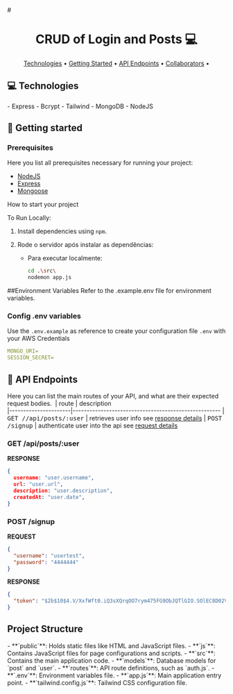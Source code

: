 #<h1 align="center" style="font-weight: bold;">CRUD of Login and Posts 💻</h1>

<p align="center">
 <a href="#tech">Technologies</a> • 
 <a href="#started">Getting Started</a> • 
 <a href="#routes">API Endpoints</a> •
 <a href="#structure">Collaborators</a> •
</p>



<h2 id="tech">💻 Technologies</h2>
- Express
- Bcrypt
- Tailwind
- MongoDB
- NodeJS

<h2 id="started">🚀 Getting started</h2>
<h3>Prerequisites</h3>

Here you list all prerequisites necessary for running your project:

- [NodeJS](https://github.com/)
- [Express](https://www.npmjs.com/package/express)
- [Mongoose](https://www.npmjs.com/package/mongoose)

How to start your project


To Run Locally:
1. Install dependencies using `npm`.
2. Rode o servidor após instalar as dependências:

   - Para executar localmente:
     ```bash
     cd .\src\
     nodemon app.js
     ```

##Environment Variables
Refer to the .example.env file for environment variables.

<h3>Config .env variables</h2>

Use the `.env.example` as reference to create your configuration file `.env` with your AWS Credentials

```yaml
MONGO_URI=
SESSION_SECRET=
```

<h2 id="routes">📍 API Endpoints</h2>

Here you can list the main routes of your API, and what are their expected request bodies.
​
| route               | description                                          
|----------------------|-----------------------------------------------------
| <kbd>GET //api/posts/:user</kbd>     | retrieves user info see [response details](#get-auth-detail)
| <kbd>POST /signup</kbd>     | authenticate user into the api see [request details](#post-auth-detail)

<h3 id="get-auth-detail">GET /api/posts/:user</h3>

**RESPONSE**
```json
{
  username: "user.username",
  url: "user.url",
  description: "user.description",
  createdAt: "user.date",
}
```

<h3 id="post-auth-detail">POST /signup</h3>

**REQUEST**
```json
{
  "username": "usertest",
  "password": "4444444"
}
```

**RESPONSE**
```json
{
  "token": "$2b$10$4.V/XxfWft0.iQ3sXQrqOO7rym475FG9ObJQTlGIO.SOlEC8D02Vi"
}
```

<h2 id='structure'>Project Structure </h2>
- **`public`**: Holds static files like HTML and JavaScript files.
  - **`js`**: Contains JavaScript files for page configurations and scripts.
- **`src`**: Contains the main application code.
  - **`models`**: Database models for `post` and `user`.
  - **`routes`**: API route definitions, such as `auth.js`.
- **`.env`**: Environment variables file.
- **`app.js`**: Main application entry point.
- **`tailwind.config.js`**: Tailwind CSS configuration file.

